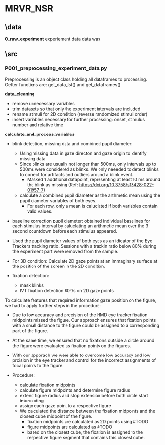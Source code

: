 # MRVR_NSR
 
 
## \data
**0_raw_experiment** experiement data data was 


## \src

### P001_preprocessing_experiment_data.py
Preprocessing is an object class holding all dataframes to processing. Getter functions are: get_data_lst() and get_dataframes()

**data_cleaning** 
- remove unnecessary variables
- trim datasets so that only the experiment intervals are included
- rename stimuli for 2D condition (reverse randomized stimuli order)
- insert variables necessary for further processing: onset, stimulus number and relative time

**calculate_and_process_variables**
- blink detection, missing data and combined pupil diameter:
	- Using missing data in gaze directon and gaze origin to identify missing data
	- Since blinks are usually not longer than 500ms, only intervals up to 500ms were considered as blinks. 
	  We only neeeded to detect blinks to correct for artifacts and outliers around a blink event.
		- Masked 1 additional datapoint, representing at least 10 ms around the blink as missing (Ref: https://doi.org/10.3758/s13428-022-01957-7)
	- calculate a combined pupil diameter as the arthmetic mean using the pupil diameter variables of both eyes. 
		- For each row, only a mean is caluclated if both variables contain valid values. 
		
- baseline correction pupil diameter: obtained individual baselines for each stimulus interval by caluclating an arithmetic mean
  over the 3 second countdown before each stimulus appeared. 

- Used the pupil diameter values of both eyes as an idicator of the Eye Trackers tracking ratio. Sessions with a 
  trackin ratio below 80% during the experiment part were removed from the sample. 

- For 3D condition: Calculate 2D gaze points at an immaginary surface at the position of the screen in the 2D condition. 

- fixation detection:
	- mask blinks
	- IVT fixation detection 60°/s on 2D gaze points

To calculate features that required information gaze position on the figure, we had to apply further steps in the procedure: 
- Due to low accuracy and precision of the HMD eye tracker fixation midpoints missed the figure. Our approach ensures that fixation points with a small distance to the figure could be assigned to a corresponding part of the figure. 
- At the same time, we ensured that no fixations outside a circle around the figure were evaluated as fixation points on the figures. 
- With our apporach we were able to overcome low accuracy and low prcision in the eye tracker and control for the incorrect assignments of focal points to the figure. 

- Procedure:
	- calculate fixation midpoints
	- calculate figure midpoints and determine figure radius
	- extend figure radius and stop extension before both circle start intersecting
	- assign each gaze point to a respective figure
	- We calculated the distance between the fixation midpoints and the closest cube midpoint of the figure.
		- fixation midpoints are calculated as 2D points using #TODO
		- figure midpoints are calculated as #TODO
		- based on the closest cube, the fixation is assigned to the respective figure segment that contains this closest cube. 





 